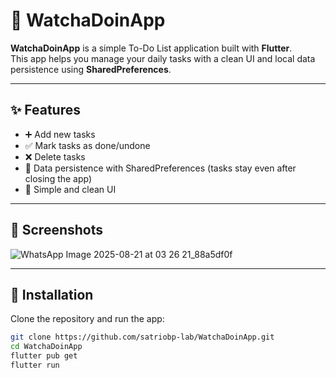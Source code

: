 # 📝 WatchaDoinApp

**WatchaDoinApp** is a simple To-Do List application built with **Flutter**.  
This app helps you manage your daily tasks with a clean UI and local data persistence using **SharedPreferences**.

---

## ✨ Features
- ➕ Add new tasks
- ✅ Mark tasks as done/undone
- ❌ Delete tasks
- 💾 Data persistence with SharedPreferences (tasks stay even after closing the app)
- 🎨 Simple and clean UI

---

## 📱 Screenshots
![WhatsApp Image 2025-08-21 at 03 26 21_88a5df0f](https://github.com/user-attachments/assets/2531e090-c0dd-4231-87c4-e5a22662723d)


---

## 🚀 Installation
Clone the repository and run the app:

```bash
git clone https://github.com/satriobp-lab/WatchaDoinApp.git
cd WatchaDoinApp
flutter pub get
flutter run
